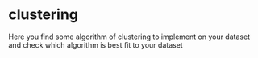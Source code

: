 # clustering
Here you find some algorithm of clustering to implement on your dataset and check which algorithm is best fit to your dataset
